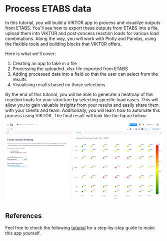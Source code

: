 # Process ETABS data

In this tutorial, you will build a VIKTOR app to process and visualize outputs from ETABS. You'll see how to export these outputs from ETABS into a file, upload them into VIKTOR and post-process reaction loads for various load combinations. Along the way, you will work with Plotly and Pandas, using the flexible tools and building blocks that VIKTOR offers.

Here is what we'll cover:

1. Creating an app to take in a file
2. Processing the uploaded .xlsx file exported from ETABS
3. Adding processed data into a field so that the user can select from the results
4. Visualising results based on those selections

By the end of this tutorial, you will be able to generate a heatmap of the reaction loads for your structure by selecting specific load cases. This will allow you to gain valuable insights from your results and easily share them with your clients and team. Additionally, you will learn how to automate this process using VIKTOR. The final result will look like the figure below:

![Final result](.viktor-template/image.png)

## References
Feel free to check the following [tutorial](https://docs.viktor.ai/docs/tutorials/process-etabs-data/) for a step-by-step guide to make this app yourself.
